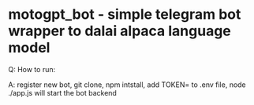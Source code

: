 # motogpt_bot - simple telegram bot wrapper to dalai alpaca language model

Q: How to run:

A: register new bot, git clone, npm intstall, add TOKEN=<your bot token> to .env file, node ./app.js will start the bot backend